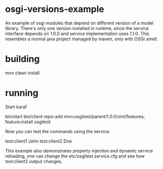 # osgi-versions-example
An example of osgi modules that depend on different version of a model library. There's only one version installed in runtime, since the service interface depends on 1.0.0 and service implementation uses 1.1.0. This resembles a normal java project managed by maven, only with OSGi smell.

# building

  mvn clean install

# running

Start karaf

  bin/start
  bin/client
  repo-add mvn:osgitest/parent/1.0.0/xml/features; feature:install osgitest

Now you can test the commands using the service:

  test:client1 John
  test:client2 Doe
  
This example also demonstrates property injection and dynamic service reloading, one can change the etc/osgitest.service.cfg and see how test:client2 output changes.
